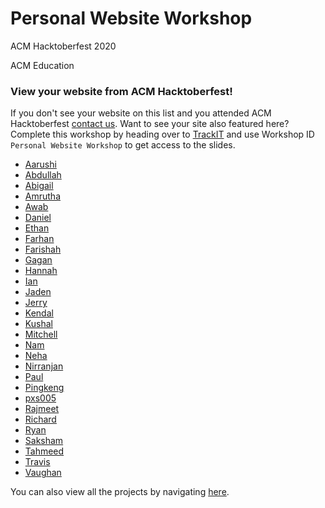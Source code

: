 # Personal Website Workshop

ACM Hacktoberfest 2020

ACM Education

### View your website from ACM Hacktoberfest!

If you don't see your website on this list and you attended ACM Hacktoberfest [contact us](mailto:hacktoberfest@acmutd.co). Want to see your site also featured here? Complete this workshop by heading over to [TrackIT](https://trackit.acmutd.co) and use Workshop ID `Personal Website Workshop` to get access to the slides.

 - [Aarushi](https://education.acmutd.co/portfolios/aarushi/index.html)
 - [Abdullah](https://education.acmutd.co/portfolios/abdullah/)
 - [Abigail](https://education.acmutd.co/portfolios/abigail_thomas/)
 - [Amrutha](https://education.acmutd.co/portfolios/amrutha/)
 - [Awab](https://education.acmutd.co/portfolios/awab/)
 - [Daniel](https://education.acmutd.co/portfolios/danielhonrales/)
 - [Ethan](https://education.acmutd.co/portfolios/Ethan/)
 - [Farhan](https://education.acmutd.co/portfolios/Farhan/)
 - [Farishah](https://education.acmutd.co/portfolios/farishah/)
 - [Gagan](https://education.acmutd.co/portfolios/gagan/)
 - [Hannah](https://education.acmutd.co/portfolios/hannah/)
 - [Ian](https://education.acmutd.co/portfolios/IanYbarra/)
 - [Jaden](https://education.acmutd.co/portfolios/jaden/)
 - [Jerry](https://education.acmutd.co/portfolios/jerry/)
 - [Kendal](https://education.acmutd.co/portfolios/Kendal-Wiggins/)
 - [Kushal](https://education.acmutd.co/portfolios/Kushal/)
 - [Mitchell](https://education.acmutd.co/portfolios/mitchell)
 - [Nam](https://education.acmutd.co/portfolios/nam/)
 - [Neha](https://education.acmutd.co/portfolios/Neha/)
 - [Nirranjan](https://education.acmutd.co/portfolios/nirranjan)
 - [Paul](https://education.acmutd.co/portfolios/paul/)
 - [Pingkeng](https://education.acmutd.co/portfolios/pingkeng)
 - [pxs005](https://education.acmutd.co/portfolios/pxs005/)
 - [Rajmeet](https://education.acmutd.co/portfolios/Rajmeet)
 - [Richard](https://education.acmutd.co/portfolios/richard/)
 - [Ryan](https://education.acmutd.co/portfolios/ryan/)
 - [Saksham](https://education.acmutd.co/portfolios/saksham)
 - [Tahmeed](https://education.acmutd.co/portfolios/Tahmeed)
 - [Travis](https://education.acmutd.co/portfolios/travis)
 - [Vaughan](https://education.acmutd.co/portfolios/vaughan)

You can also view all the projects by navigating [here](https://education.acmutd.co).


